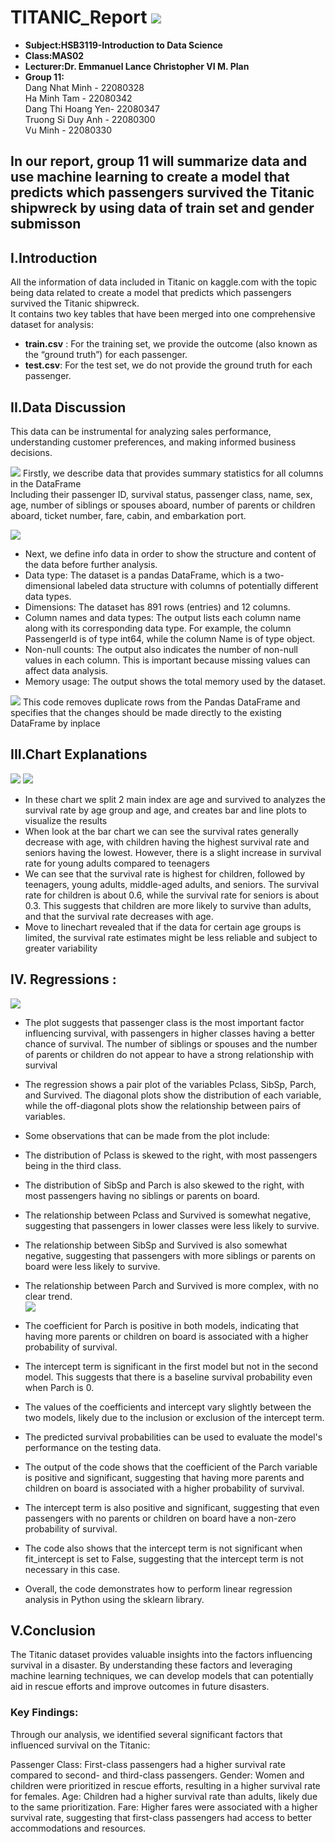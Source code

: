 # TITANIC_Report ![](images/header.png)
- **Subject:HSB3119-Introduction to Data Science**
- **Class:MAS02**
- **Lecturer:Dr. Emmanuel Lance Christopher VI M. Plan**
- **Group 11:**      
Dang Nhat Minh - 22080328  
Ha Minh Tam -  22080342  
Dang Thi Hoang Yen- 22080347  
Truong Si Duy Anh - 22080300    
Vu Minh -  22080330  
## In our report, group 11 will summarize data and use machine learning to create a model that predicts which passengers survived the Titanic shipwreck by using data of train set and gender submisson
## I.Introduction
  
All the information of data included in Titanic on kaggle.com with the topic being data related to create a model that predicts which passengers survived the Titanic shipwreck.  
It contains two key tables that have been merged into one comprehensive dataset for analysis:
- **train.csv** :
For the training set, we provide the outcome (also known as the “ground truth”) for each passenger.
- **test.csv**:
For the test set, we do not provide the ground truth for each passenger.

## II.Data Discussion    
This data can be instrumental for analyzing sales performance, understanding customer preferences, and making informed business decisions.

![](images/describe.PNG)
Firstly, we describe data that provides summary statistics for all columns in the DataFrame  
Including their passenger ID, survival status, passenger class, name, sex, age, number of siblings or spouses aboard, number of parents or children aboard, ticket number, fare, cabin, and embarkation port.
  
![](images/info.PNG)   
- Next, we define info data in order to show the structure and content of the data before further analysis.  
- Data type: The dataset is a pandas DataFrame, which is a two-dimensional labeled data structure with columns of potentially different data types.
- Dimensions: The dataset has 891 rows (entries) and 12 columns.
- Column names and data types: The output lists each column name along with its corresponding data type. For example, the column PassengerId is of type int64, while the column Name is of type object.
- Non-null counts: The output also indicates the number of non-null values in each column. This is important because missing values can affect data analysis.  
- Memory usage: The output shows the total memory used by the dataset.  

![](images/dropduplicate.PNG)
This code removes duplicate rows from the Pandas DataFrame and specifies that the changes should be made directly to the existing DataFrame by inplace  
## III.Chart Explanations  
![](images/barchart.PNG) ![](images/linechart.PNG)  
 - In these chart we split 2 main index are age and survived to analyzes the survival rate by age group and age, and creates bar and line plots to visualize the results  
 - When look at the bar chart we can see the survival rates generally decrease with age, with children having the highest survival rate and seniors having the lowest. However, there is a slight increase in survival rate for young adults compared to teenagers   
 - We can see that the survival rate is highest for children, followed by teenagers, young adults, middle-aged adults, and seniors. The survival rate for children is about 0.6, while the survival rate for seniors is about 0.3. This suggests that children are more likely to survive than adults, and that the survival rate decreases with age.
-  Move to linechart revealed that if the data for certain age groups is limited, the survival rate estimates might be less reliable and subject to greater variability
 ## IV. Regressions :
 
![](images/linear.PNG)  
- The plot suggests that passenger class is the most important factor influencing survival, with passengers in higher classes having a better chance of survival. The number of siblings or spouses and the number of parents or children do not appear to have a strong relationship with survival    
- The regression shows a pair plot of the variables Pclass, SibSp, Parch, and Survived. The diagonal plots show the distribution of each variable, while the off-diagonal plots show the relationship between pairs of variables.  
  
- Some observations that can be made from the plot include:  
- The distribution of Pclass is skewed to the right, with most passengers being in the third class.  
- The distribution of SibSp and Parch is also skewed to the right, with most passengers having no siblings or parents on board.  
- The relationship between Pclass and Survived is somewhat negative, suggesting that passengers in lower classes were less likely to survive.  
- The relationship between SibSp and Survived is also somewhat negative, suggesting that passengers with more siblings or parents on board were less likely to survive.  
- The relationship between Parch and Survived is more complex, with no clear trend.    
![](images/coefandintercept.PNG)  
- The coefficient for Parch is positive in both models, indicating that having more parents or children on board is associated with a higher probability of survival.     
- The intercept term is significant in the first model but not in the second model. This suggests that there is a baseline survival probability even when Parch is 0.    
- The values of the coefficients and intercept vary slightly between the two models, likely due to the inclusion or exclusion of the intercept term.    
- The predicted survival probabilities can be used to evaluate the model's performance on the testing data.    
- The output of the code shows that the coefficient of the Parch variable is positive and significant, suggesting that having more parents and children on board is associated with a higher probability of survival.   
- The intercept term is also positive and significant, suggesting that even passengers with no parents or children on board have a non-zero probability of survival.  

- The code also shows that the intercept term is not significant when fit_intercept is set to False, suggesting that the intercept term is not necessary in this case.    

- Overall, the code demonstrates how to perform linear regression analysis in Python using the sklearn library.

## V.Conclusion  
The Titanic dataset provides valuable insights into the factors influencing survival in a disaster. By understanding these factors and leveraging machine learning techniques, we can develop models that can potentially aid in rescue efforts and improve outcomes in future disasters.
### Key Findings:
Through our analysis, we identified several significant factors that influenced survival on the Titanic:

Passenger Class: First-class passengers had a higher survival rate compared to second- and third-class passengers.
Gender: Women and children were prioritized in rescue efforts, resulting in a higher survival rate for females.
Age: Children had a higher survival rate than adults, likely due to the same prioritization.
Fare: Higher fares were associated with a higher survival rate, suggesting that first-class passengers had access to better accommodations and resources.
